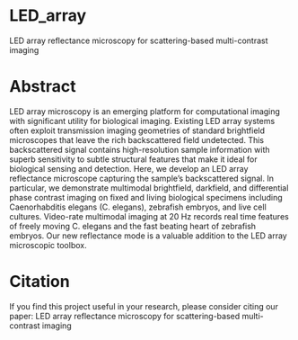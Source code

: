 # LED_array
LED array reflectance microscopy for scattering-based multi-contrast imaging
# Abstract
LED array microscopy is an emerging platform for computational imaging with significant utility for biological imaging. Existing LED array systems often exploit transmission imaging geometries of standard brightfield microscopes that leave the rich backscattered field undetected. This backscattered signal contains high-resolution sample information with superb sensitivity to subtle structural features that make it ideal for biological sensing and detection. Here, we develop an LED array reflectance microscope capturing the sample’s backscattered signal. In particular, we demonstrate multimodal brightfield, darkfield, and differential phase contrast imaging on fixed and living biological specimens including Caenorhabditis elegans (C. elegans), zebrafish embryos, and live cell cultures. Video-rate multimodal imaging at 20 Hz records real time features of freely moving C. elegans and the fast beating heart of zebrafish embryos. Our new reflectance mode is a valuable addition to the LED array microscopic toolbox.
# Citation
If you find this project useful in your research, please consider citing our paper: LED array reflectance microscopy for scattering-based multi-contrast imaging
